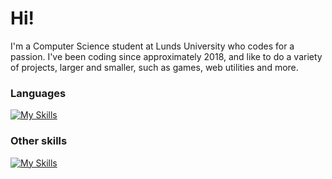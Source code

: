 <h1>Hi!</h1>

<p>I'm a Computer Science student at Lunds University who codes for a passion. I've been coding since approximately 2018, and like to do a variety of projects, larger and smaller, such as games, web utilities and more.</p>

<h3>Languages</h3>

[![My Skills](https://skillicons.dev/icons?i=cs,css,html,java,js,py,scala)](https://skillicons.dev)


<h3>Other skills</h3>

[![My Skills](https://skillicons.dev/icons?i=ai,blender,figma,git,ps,unity,visualstudio,vscode)](https://skillicons.dev)
